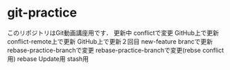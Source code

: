 ﻿# git-practice
このリポジトリはGit動画講座用です．
更新中
conflictで変更
GitHub上で更新
conflict-remote上で更新
GitHub上で更新２回目
new-feature brancで更新
rebase-practice-branchで変更
rebase-practice-branchで変更(rebse conflict用)
rebase Update用
stash用